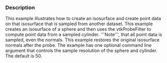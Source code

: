 ### Description
This example illustrates how to create an isosurface and create point data on that isosurface that is sampled from another dataset. This example creates an isosurface of a sphere and then uses the vtkProbeFilter to compute point data from a sampled cylinder. '''Note''', that all point data is sampled, even the normals. This example restores the original isosurface normals after the probe. The example has one optional command line argument that controls the sample resolution of the sphere and cylinder. The default is 50.

